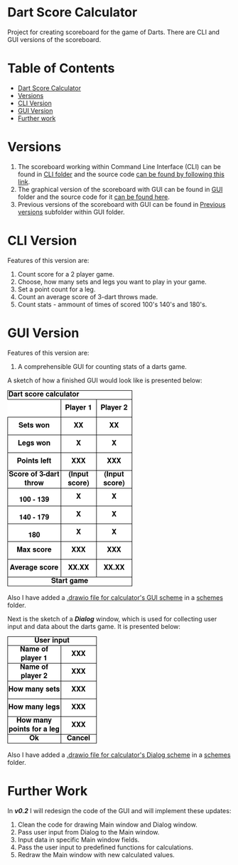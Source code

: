 # Dart Score Calculator

Project for creating scoreboard for the game of Darts. There are CLI and GUI versions of the scoreboard.

Table of Contents
=================
* [Dart Score Calculator](#Dart-Score-Calculator)
* [Versions](#Versions)
* [CLI Version](#CLI-Version)
* [GUI Version](#GUI-Version)
* [Further work](#Further-Work)

# Versions

1. The scoreboard working within Command Line Interface (CLI) can be found in [CLI folder](/CLI) and the source code [can be found by following this link](/CLI/Dart_scoreboard.py).
2. The graphical version of the scoreboard with GUI can be found in [GUI](/GUI) folder and the source code for it [can be found here](/GUI/Graphical_dart_scoreboard_v_0_2.py).
3. Previous versions of the scoreboard with GUI can be found in [Previous versions](/GUI/Previous_versions) subfolder within GUI folder.

# CLI Version

Features of this version are:

1. Count score for a 2 player game.
2. Choose, how many sets and legs you want to play in your game.
3. Set a point count for a leg.
4. Count an average score of 3-dart throws made.
5. Count stats - ammount of times of scored 100's 140's and 180's.

# GUI Version

Features of this version are:

1. A comprehensible GUI for counting stats of a darts game.

A sketch of how a finished GUI would look like is presented below:

![Sketch of a dart calculator's GUI](/img/score_calculator_GUI_sketch.png)

Also I have added a [.drawio file for calculator's GUI scheme](/schemes/score_calculator_GUI_sketch.drawio) in a [schemes](/schemes/) folder.

Next is the sketch of a ***Dialog*** window, which is used for collecting user input and data about the darts game. It is presented below:

![Sketch of a dialog for user input](/img/score_calculator_Dialog_sketch.png)

Also I have added a [.drawio file for calculator's Dialog scheme](/schemes/score_calculator_Dialog_sketch.drawio) in a [schemes](/schemes/) folder.

# Further Work

In ***v0.2*** I will redesign the code of the GUI and will implement these updates:

1. Clean the code for drawing Main window and Dialog window.
2. Pass user input from Dialog to the Main window.
3. Input data in specific Main window fields.
4. Pass the user input to predefined functions for calculations.
5. Redraw the Main window with new calculated values.
